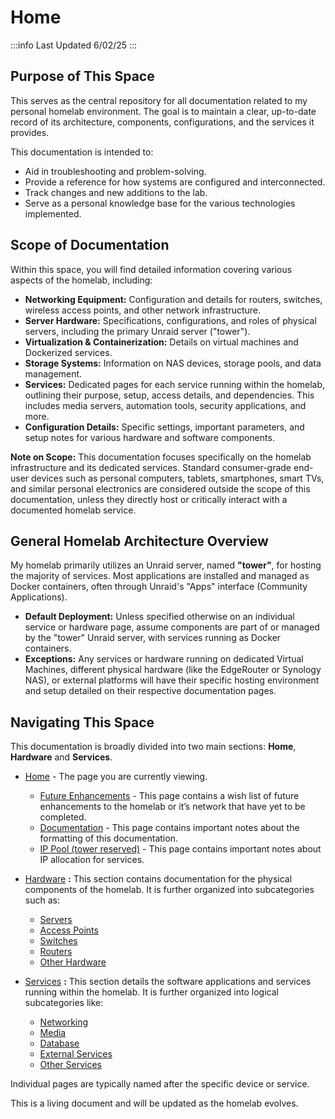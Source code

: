 # Home

:::info
Last Updated 6/02/25
:::

## **Purpose of This Space**

This serves as the central repository for all documentation related to my personal homelab environment. The goal is to maintain a clear, up-to-date record of its architecture, components, configurations, and the services it provides.

This documentation is intended to:

- Aid in troubleshooting and problem-solving.
- Provide a reference for how systems are configured and interconnected.
- Track changes and new additions to the lab.
- Serve as a personal knowledge base for the various technologies implemented.

## **Scope of Documentation**

Within this space, you will find detailed information covering various aspects of the homelab, including:

- **Networking Equipment:** Configuration and details for routers, switches, wireless access points, and other network infrastructure.
- **Server Hardware:** Specifications, configurations, and roles of physical servers, including the primary Unraid server ("tower").
- **Virtualization & Containerization:** Details on virtual machines and Dockerized services.
- **Storage Systems:** Information on NAS devices, storage pools, and data management.
- **Services:** Dedicated pages for each service running within the homelab, outlining their purpose, setup, access details, and dependencies. This includes media servers, automation tools, security applications, and more.
- **Configuration Details:** Specific settings, important parameters, and setup notes for various hardware and software components.

**Note on Scope:** This documentation focuses specifically on the homelab infrastructure and its dedicated services. Standard consumer-grade end-user devices such as personal computers, tablets, smartphones, smart TVs, and similar personal electronics are considered outside the scope of this documentation, unless they directly host or critically interact with a documented homelab service.

## **General Homelab Architecture Overview**

My homelab primarily utilizes an Unraid server, named **"tower"**, for hosting the majority of services. Most applications are installed and managed as Docker containers, often through Unraid's "Apps" interface (Community Applications).

- **Default Deployment:** Unless specified otherwise on an individual service or hardware page, assume components are part of or managed by the "tower" Unraid server, with services running as Docker containers.
- **Exceptions:** Any services or hardware running on dedicated Virtual Machines, different physical hardware (like the EdgeRouter or Synology NAS), or external platforms will have their specific hosting environment and setup detailed on their respective documentation pages.

## Navigating This Space

This documentation is broadly divided into two main sections: **Home**, **Hardware** and **Services**.

- [Home](Home.md) - The page you are currently viewing.
    - [Future Enhancements](Home/Future%20Enhancements.md) - This page contains a wish list of future enhancements to the homelab or it’s network that have yet to be completed.
    - [Documentation](Home/Documentation.md) - This page contains important notes about the formatting of this documentation.
    - [IP Pool (tower reserved)](Home/IP%20Pool%20%28tower%20reserved%29.md) - This page contains important notes about IP allocation for services.

- [Hardware](Hardware.md) **:** This section contains documentation for the physical components of the homelab. It is further organized into subcategories such as:
    - [Servers](Hardware/Servers.md)
    - [Access Points](Hardware/Access%20Points.md)
    - [Switches](Hardware/Switches.md)
    - [Routers](Hardware/Routers.md)
    - [Other Hardware](Hardware/Other%20Hardware.md)
- [Services](Services.md) **:** This section details the software applications and services running within the homelab. It is further organized into logical subcategories like:
    - [Networking](Services/Networking.md)
    - [Media](Services/Media.md)
    - [Database](Services/Database.md)
    - [External Services](Services/External%20Services.md)
    - [Other Services](Services/Other%20Services.md)

Individual pages are typically named after the specific device or service.

This is a living document and will be updated as the homelab evolves.